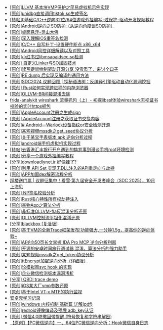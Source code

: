 + [[原创]LLVM 基本块VMP保护之简易虚拟机示例实现](https://bbs.kanxue.com/thread-287259.htm)
+ [[原创]unidbg直接调用tiktok so生成签名](https://bbs.kanxue.com/thread-285623.htm)
+ [[转帖]0基础C/C++逆向32位/64位游戏外挂编写-过保护-驱动开发视频教程](https://bbs.kanxue.com/thread-286955.htm)
+ [[原创]Android逆向之SO防护（从逆向角度谈SO防护）](https://bbs.kanxue.com/thread-287260.htm)
+ [[原创]桌面悬浮-灵山大佛](https://bbs.kanxue.com/thread-287083.htm)
+ [[原创]深入理解IOS重签名检测](https://bbs.kanxue.com/thread-287185.htm)
+ [[原创]C/C++ 自写补丁-设置硬件断点 x86_x64](https://bbs.kanxue.com/thread-283839.htm)
+ [[原创]Android风控详细解读以及对照工具](https://bbs.kanxue.com/thread-286120.htm)
+ [[原创]小红书过libmsaoaidsec.so检测](https://bbs.kanxue.com/thread-287170.htm)
+ [[原创] 自定义Linker与SO加固技术](https://bbs.kanxue.com/thread-287254.htm)
+ [[原创]读写键鼠绘制驱动开源分享 没雪币了，来讨个口子](https://bbs.kanxue.com/thread-286756.htm)
+ [[原创]PE dump 后实现反编译的通用方法](https://bbs.kanxue.com/thread-284958.htm)
+ [[原创]SDC2024 议题回顾 | 探秘语法树：反编译引擎驱动自动化漏洞挖掘](https://bbs.kanxue.com/thread-284318.htm)
+ [[原创] Rust如何实现跨进程的内存浏览器](https://bbs.kanxue.com/thread-286865.htm)
+ [[原创]OLLVM-BR间接混淆去除](https://bbs.kanxue.com/thread-287262.htm)
+ [frida-analykit   wireshark 流量抓包（上）- 初探libssl体验wireshark无视证书校验的实时https抓包](https://bbs.kanxue.com/thread-286510.htm)
+ [[原创]AppleAccount注册之生成sign](https://bbs.kanxue.com/thread-285959.htm)
+ [[原创] AppleAccount注册之获取证书交换内容](https://bbs.kanxue.com/thread-285944.htm)
+ [[原创]# Android—Warlock设备指纹or安全检测开源](https://bbs.kanxue.com/thread-287255.htm)
+ [[原创]某短视频mssdk之get_seed协议分析](https://bbs.kanxue.com/thread-287288.htm)
+ [[原创]关于某宝手表版本 apk 逆向分析过程](https://bbs.kanxue.com/thread-287025.htm)
+ [[原创]android端手机虚拟机实现过程](https://bbs.kanxue.com/thread-286534.htm)
+ [[转帖]去香港汇丰银行开户遇到的尴尬事到漫谈手机root环境检测](https://bbs.kanxue.com/thread-285754.htm)
+ [[原创]分享一个游戏外挂编写教程](https://bbs.kanxue.com/thread-286912.htm)
+ [[分享]downloadlynet.ir 好像挂了?](https://bbs.kanxue.com/thread-287287.htm)
+ [[原创]利用 API Set 实现无DLL注入的API重定向与劫持](https://bbs.kanxue.com/thread-286823.htm)
+ [[原创]APP加固dex解密流程分析](https://bbs.kanxue.com/thread-280609.htm)
+ [踩楼送门票 | 议题征集中！看雪·第九届安全开发者峰会（SDC 2025），10月上海见](https://bbs.kanxue.com/thread-285672.htm)
+ [[原创] NP签名校验分析](https://bbs.kanxue.com/thread-285472.htm)
+ [[原创]Rust核心特性所有权劫持注入](https://bbs.kanxue.com/thread-286495.htm)
+ [[原创]某物App之算法分析](https://bbs.kanxue.com/thread-287289.htm)
+ [[原创]非标准OLLVM-fla反混淆分析还原](https://bbs.kanxue.com/thread-286549.htm)
+ [[原创]OLLVM控制流平坦化混淆还原](https://bbs.kanxue.com/thread-286151.htm)
+ [[分享]blackbox [复活版]](https://bbs.kanxue.com/thread-286308.htm)
+ [[原创]基于VM的全新Trace框架发布!功能强大,一分钟1.5g，提高你的逆向体验~](https://bbs.kanxue.com/thread-285471.htm)
+ [[原创]AI逆向50页长文掌握 IDA Pro MCP 逆向分析利器](https://bbs.kanxue.com/thread-286813.htm)
+ [[原创]开源的安卓时间旅行调试器,混淆、算法分析的强力助手](https://bbs.kanxue.com/thread-286457.htm)
+ [[原创]某短视频mssdk之get_token协议分析](https://bbs.kanxue.com/thread-287008.htm)
+ [[原创]ttEncrypt加密逆向分析（详细版）](https://bbs.kanxue.com/thread-286273.htm)
+ [[原创]论模拟器svc  hook  的实现](https://bbs.kanxue.com/thread-287242.htm)
+ [[原创]企业微信检测版本漏洞浅析](https://bbs.kanxue.com/thread-284796.htm)
+ [[分享] QBDI trace demo](https://bbs.kanxue.com/thread-285857.htm)
+ [[原创]iOS某大厂vmp参数还原](https://bbs.kanxue.com/thread-287163.htm)
+ [[原创]基于Intel VT-x MTF的执行监视](https://bbs.kanxue.com/thread-287146.htm)
+ [安卓壳学习记录](https://bbs.kanxue.com/thread-285870.htm)
+ [[原创]windows 内核机制 基础篇 详解(pdf)](https://bbs.kanxue.com/thread-273423.htm)
+ [[原创]redroid镜像编译及预埋 adb_key认证](https://bbs.kanxue.com/thread-287127.htm)
+ [[原创] 微信4.0防撤回带提醒 (符号恢复和字符串解密)](https://bbs.kanxue.com/thread-286611.htm)
+ [【原创】【PC微信逆向】一、64位PC微信逆向分析：Hook微信自身日志](https://bbs.kanxue.com/thread-287010.htm)
